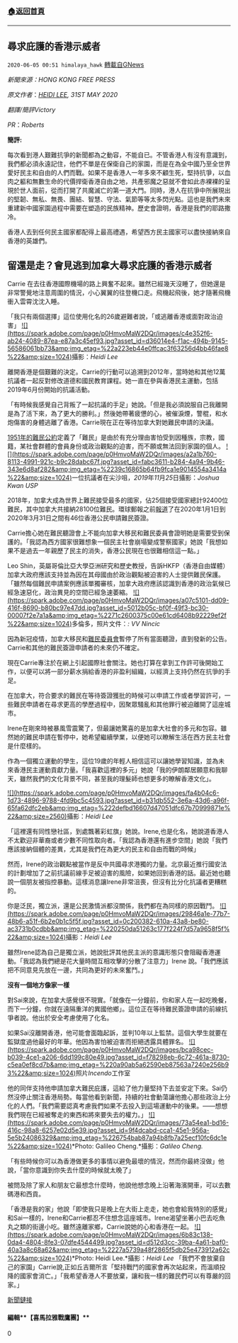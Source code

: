###  [:house:返回首頁](https://github.com/ourhimalayas/txt)
---

## 尋求庇護的香港示威者
`2020-06-05 00:51 himalaya_hawk` [轉載自GNews](https://gnews.org/zh-hant/223045/)

*新聞來源：HONG KONG FREE PRESS*

*原文作者*：[*HEIDI LEE*](https://hongkongfp.com/author/heidilee/?_gl=1*9s14w1*_ga*YW1wLUxGYjlDUGcyMG10dm8tSDRDYU5LQlE.)*, 31ST MAY 2020*

*翻譯/簡評Victory*

*PR*：*Roberts*

**簡評:**

每次看到港人艱難抗爭的新聞都為之動容，不能自已。不管香港人有沒有意識到，我們都必須永遠記住，他們不單是在保衛自己的家園，而是在為全中國乃至全世界愛好民主和自由的人們而戰。如果不是香港人一年多來不顧生死，堅持抗爭，以血肉之軀和無數生命的代價捍衛香港自由之地，共產邪魔之惡就不會如此赤裸裸的呈現於世人面前，從而打開了共魔滅亡的第一道大門。同時，港人在抗爭中所展現出的堅韌、無私、無畏、團結、智慧、守法、氣節等等太多閃光點。這也是我們未來重建新中國家園過程中需要在塑造的民族精神。歷史會證明，香港是我們的耶路撒冷。

香港人去到任何民主國家都配得上最高禮遇，希望西方民主國家可以盡快接納來自香港的英雄們。

## **留還是走？會見逃到加拿大尋求庇護的香港示威者**

Carrie 在去往香港國際機場的路上興奮不起來。雖然已經幾天沒睡了，但她還是非常警覺地注意周圍的情況，小心翼翼的往登機口走。飛機起飛後，她才隨著飛機衝入雲霄沈沈入睡。

「我只有兩個選擇」這位使用化名的26歲避難者說，「或逃離香港或面對政治迫害」
[!\[\](https://spark.adobe.com/page/p0HmvoMaW2DQr/images/c4e352f6-ab24-4089-87ea-e87a3c45ef93.jpg?asset_id=d36014e4-f1ac-494b-9145-56586061bb73&amp;img_etag=%22a223eb44e0ffcac3f63256d4bb46fae8%22&amp;size=1024)](https://spark.adobe.com/page/p0HmvoMaW2DQr/images/c4e352f6-ab24-4089-87ea-e87a3c45ef93.jpg?asset_id=d36014e4-f1ac-494b-9145-56586061bb73&amp;img_etag=%22a223eb44e0ffcac3f63256d4bb46fae8%22&amp;size=1024)攝影：*Heidi Lee*


離開香港是個艱難的決定。Carrie的行動可以追溯到2012年，當時她和其他12萬抗議者一起反對修改道德和國民教育課程。她一直在參與香港民主運動，包括2019年6月份開始的抗議活動。

「有時候我感覺自己背叛了一起抗議的手足」她說。「但是我必須說服自己我離開是為了活下來，為了更大的勝利。」然後她帶著疲憊的心，被催淚煙，警棍，和水炮傷害的身體逃離了香港。Carrie現在正在等待加拿大對她難民申請的決議。

[1951年的難民公約](https://www.unhcr.org/3b66c2aa10)定義了「難民」是由於有充分理由害怕受到因種族，宗教，國籍，某社會群體的會員身份或政治觀點的迫害，而不願或無法回到家園的個人。
[!\[\](https://spark.adobe.com/page/p0HmvoMaW2DQr/images/a2a1b760-8113-4991-921c-b9c28dabc67f.jpg?asset_id=fabc3611-b284-4a94-9b46-343e6d8af282&amp;img_etag=%2239c16865b64fb9fca1e9014554a3414a%22&amp;size=1024)](https://spark.adobe.com/page/p0HmvoMaW2DQr/images/a2a1b760-8113-4991-921c-b9c28dabc67f.jpg?asset_id=fabc3611-b284-4a94-9b46-343e6d8af282&amp;img_etag=%2239c16865b64fb9fca1e9014554a3414a%22&amp;size=1024)一位抗議者在尖沙咀，*2019*年*11*月*25*日攝影：*Joshua Kwan USP*


2018年，加拿大成為世界上難民接受最多的國家，佔25個接受國家總計92400位難民，其中加拿大共接納28100位難民。環球郵報之前[報道](https://www.theglobeandmail.com/canada/article-freeland-mum-on-whether-hong-kong-asylum-seekers-will-be-granted/)了在2020年1月1日到2020年3月31日之間有46位香港公民申請難民簽證。

Carrie擔心她在難民聽證會上不能向加拿大移民和難民委員會證明她是需要受到保護的。「我認為西方國家很難想象一個民主社會崩塌變成警察國家」她說「我想如果不是過去一年親歷了民主的消失，香港公民現在也很難相信這一點。」

Leo Shin，英屬哥倫比亞大學亞洲研究和歷史教授，告訴HKFP（香港自由媒體）加拿大政府應該支持並為因在其母國由於政治觀點被迫害的人士提供難民保護。「雖然每個難民申請案例應該單獨審核，加拿大政府應該認識到香港的政治氣候已經急速惡化，政治異見的空間已經急速萎縮。
[!\[\](https://spark.adobe.com/page/p0HmvoMaW2DQr/images/a07c5101-dd09-416f-8690-b80bc97e47dd.jpg?asset_id=5012b05c-bf0f-49f3-bc30-00007f2e7a1a&amp;img_etag=%2271c2600375c00e61cd6408b92229ef2f%22&amp;size=1024)](https://spark.adobe.com/page/p0HmvoMaW2DQr/images/a07c5101-dd09-416f-8690-b80bc97e47dd.jpg?asset_id=5012b05c-bf0f-49f3-bc30-00007f2e7a1a&amp;img_etag=%2271c2600375c00e61cd6408b92229ef2f%22&amp;size=1024)多倫多，照片文件：*: VV Nincic*


因為新冠疫情，加拿大移民和[難民委員會](https://irb-cisr.gc.ca/en/news/2020/Pages/special-temporary-measures-covid-19.aspx)暫停了所有當面聽證，直到發新的公告。Carrie和其他的難民簽證申請者的未來仍不確定。

現在Carrie專注於在網上引起國際社會關注。她也打算在拿到工作許可後開始工作，以便可以將一部分薪水捐給香港的非盈利組織，以經濟上支持仍然在抗爭的手足。

在加拿大，符合要求的難民在等待簽證獲批的時候可以申請工作或者學習許可，一些難民申請者在尋求更高的學歷過程中，因聚眾騷亂和其他罪行被迫離開了這座城市。

Irene在剛來時被暴風雪震驚了，但最讓她驚喜的是加拿大社會的多元和包容。雖然她的難民申請在暫停中，她希望繼續學業，以便她可以瞭解生活在西方民主社會是什麼樣的。

作為一個獨立運動的學生，這位19歲的年輕人相信這可以讓她學習知識，並為未來香港民主運動貢獻力量。「我喜歡這裡的多元」她說「我的伊朗鄰居願意和我聊天，雖然我們的文化背景不同，甚至我的理髮師也想更多的瞭解香港文化」。

[!\[\](https://spark.adobe.com/page/p0HmvoMaW2DQr/images/fa4b04c6-1d73-4896-9788-4fd9bc5c4593.jpg?asset_id=b31db552-3e6a-43d6-a96f-65fa62dfc2eb&amp;img_etag=%222defbd16607d47051dfc67b70999871e%22&amp;size=2560)](https://spark.adobe.com/page/p0HmvoMaW2DQr/images/fa4b04c6-1d73-4896-9788-4fd9bc5c4593.jpg?asset_id=b31db552-3e6a-43d6-a96f-65fa62dfc2eb&amp;img_etag=%222defbd16607d47051dfc67b70999871e%22&amp;size=1024)攝影：*Heidi Lee*



「這裡還有同性戀社區，到處飄著彩虹旗」她說。Irene,也是化名，她說道香港人不太歡迎非華裔或者少數不同性取向者。「我認為香港還有進步空間」她說「我們應該接納個體的差異，尤其是我們在為更大的民主和自由而戰的時候」

然而，Irene的政治觀點被當作是反中共國尋求港獨的力量。北京最近推行國安法的計劃增加了之前抗議前線手足被迫害的風險，如果她回到香港的話。最近她也聽說一個朋友被指控暴動。這樣消息讓Irene非常沮喪，但沒有比分化抗議者更糟糕的。

你是泛民，獨立派，還是公民激情派都沒關係，我們都在為同樣的原因戰鬥。
[!\[\](https://spark.adobe.com/page/p0HmvoMaW2DQr/images/29846a1e-77b7-48b6-a51f-6b2e0b1c5f5f.jpg?asset_id=0c200382-610a-43a8-be80-ac3731b0cdbb&amp;img_etag=%220250da51263c177f224f7d57a9658f5f%22&amp;size=1024)](https://spark.adobe.com/page/p0HmvoMaW2DQr/images/29846a1e-77b7-48b6-a51f-6b2e0b1c5f5f.jpg?asset_id=0c200382-610a-43a8-be80-ac3731b0cdbb&amp;img_etag=%220250da51263c177f224f7d57a9658f5f%22&amp;size=1024)攝影：*Heidi Lee*


雖然Irene認為自己是獨立派，她說批評其他民主派的意識形態只會阻礙香港運動。「我認為我們總是花大量時間互相攻擊的分散了注意力」Irene 說。「我們應該把不同意見先放在一邊，共同為更好的未來奮鬥。」

**沒有一個地方像家一樣**

對Sai來說，在加拿大感覺很不現實。「就像在一分鐘前，你和家人在一起吃晚餐，而下一分鐘，你就在遠隔重洋的異國他鄉」。這位正在等待難民簽證申請的前線抗爭者說。他出於安全考慮使用了化名。

如果Sai沒離開香港，他可能會面臨起訴，並判10年以上監禁。這個大學生就要在監獄度過他最好的年華。他因為害怕被迫害而拒絕透露具體罪名。
[!\[\](https://spark.adobe.com/page/p0HmvoMaW2DQr/images/bca98cec-b039-4ce1-a206-6dd199c80e49.jpg?asset_id=f78298eb-6c72-461a-8730-c5ea0ef8cd7b&amp;img_etag=%220a90ab5a62590eb87563a7240e256b93%22&amp;size=1024)](https://spark.adobe.com/page/p0HmvoMaW2DQr/images/bca98cec-b039-4ce1-a206-6dd199c80e49.jpg?asset_id=f78298eb-6c72-461a-8730-c5ea0ef8cd7b&amp;img_etag=%220a90ab5a62590eb87563a7240e256b93%22&amp;size=1024)照片*Incendo*工作室


他的同伴支持他申請加拿大難民庇護，這給了他力量堅持下去並安定下來。Sai仍然沒停止關注香港局勢。每當他看到新聞，持續的社會動蕩讓他擔心那些政治上分化的人們。「我們需要認真考慮我們如果不去投入到這場運動中的後果。——想想我們現在已經被奪走的東西和將來要失去的權力。」
[!\[\](https://spark.adobe.com/page/p0HmvoMaW2DQr/images/73a54ea1-bd16-416c-98a8-6257e02d5e39.jpg?asset_id=9f4dcabd-cca1-45e1-956a-5e5b24086329&amp;img_etag=%226754bab87a94b8fb7a25ecf10fc6dc1e%22&amp;size=1024)](https://spark.adobe.com/page/p0HmvoMaW2DQr/images/73a54ea1-bd16-416c-98a8-6257e02d5e39.jpg?asset_id=9f4dcabd-cca1-45e1-956a-5e5b24086329&amp;img_etag=%226754bab87a94b8fb7a25ecf10fc6dc1e%22&amp;size=1024)*Photo: Galileo Cheng.*攝影：*Galileo Cheng.*


「有些時候你可以為香港做更多的事情以避免最壞的情況，然而你最終沒做」他說，「當你意識到你失去什麼的時候就太晚了」

被問及除了家人和朋友它最想念什麼時，他說他想念晚上沿著海濱開車，可以去數碼港和西貢。

「香港是我的家」他說「即使我只是晚上在大街上走走，她也會給我特別的感覺」和Sai一樣的，Irene和Carrie都忍不住想念這座城市。Irene渴望坐著小巴去吃魚丸之類的街邊小吃。雖然遠離家鄉，Carrie說她的心和香港在一起。
[!\[\](https://spark.adobe.com/page/p0HmvoMaW2DQr/images/6b83c138-0da4-4804-8fe3-07dfe4544499.jpg?asset_id=d512d3cc-39ba-4a61-baf0-40a3a8c68a62&amp;img_etag=%2227a5739a48f2865f5db25e473912a62c%22&amp;size=1024)](https://spark.adobe.com/page/p0HmvoMaW2DQr/images/6b83c138-0da4-4804-8fe3-07dfe4544499.jpg?asset_id=d512d3cc-39ba-4a61-baf0-40a3a8c68a62&amp;img_etag=%2227a5739a48f2865f5db25e473912a62c%22&amp;size=1024)*Photo: Heidi Lee.*攝影：*Heidi Lee*
「我們不會放棄自己的家園」Carrie說,正如丘吉爾所言「堅持戰鬥的國家會再次站起來，而溫順投降的國家會消亡。」「我希望香港人不要放棄，讓和我一樣的難民們可以有尊嚴的回家。」

[新聞鏈接](https://hongkongfp.com/2020/05/31/to-stay-or-go-meet-the-hong-kong-protesters-who-fled-to-canada-to-seek-asylum/)

#### **編輯****【喜馬拉雅戰鷹團】**

0
